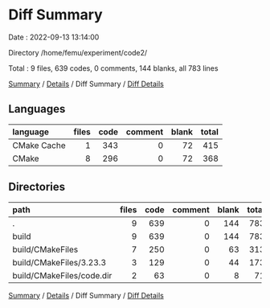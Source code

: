 # Diff Summary

Date : 2022-09-13 13:14:00

Directory /home/femu/experiment/code2/

Total : 9 files,  639 codes, 0 comments, 144 blanks, all 783 lines

[Summary](results.md) / [Details](details.md) / Diff Summary / [Diff Details](diff-details.md)

## Languages
| language | files | code | comment | blank | total |
| :--- | ---: | ---: | ---: | ---: | ---: |
| CMake Cache | 1 | 343 | 0 | 72 | 415 |
| CMake | 8 | 296 | 0 | 72 | 368 |

## Directories
| path | files | code | comment | blank | total |
| :--- | ---: | ---: | ---: | ---: | ---: |
| . | 9 | 639 | 0 | 144 | 783 |
| build | 9 | 639 | 0 | 144 | 783 |
| build/CMakeFiles | 7 | 250 | 0 | 63 | 313 |
| build/CMakeFiles/3.23.3 | 3 | 129 | 0 | 44 | 173 |
| build/CMakeFiles/code.dir | 2 | 63 | 0 | 8 | 71 |

[Summary](results.md) / [Details](details.md) / Diff Summary / [Diff Details](diff-details.md)